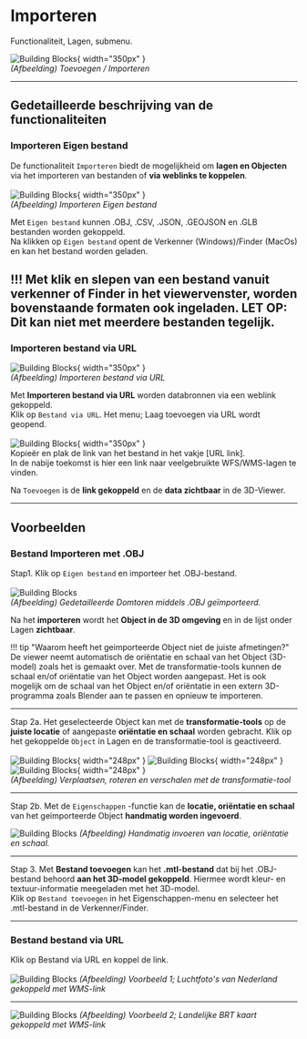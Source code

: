 # Importeren

Functionaliteit, Lagen, submenu.  
  
![Building Blocks](../handleiding/imgs/lagen.toevoegen.menu.importeren.png){ width="350px" }  
_(Afbeelding) Toevoegen / Importeren_

---

## Gedetailleerde beschrijving van de functionaliteiten

### **Importeren Eigen bestand**   

De functionaliteit `Importeren` biedt de mogelijkheid om **lagen en Objecten** via het importeren van bestanden of **via weblinks te koppelen**.
<br>  
![Building Blocks](../handleiding/imgs/lagen.toevoegen.importeren.png){ width="350px" }  
_(Afbeelding) Importeren Eigen bestand_  
  
Met `Eigen bestand` kunnen .OBJ, .CSV, .JSON, .GEOJSON en .GLB bestanden worden gekoppeld.  
Na klikken op `Eigen bestand` opent de Verkenner (Windows)/Finder (MacOs) en kan het bestand worden geladen.
<br>   

!!! Met klik en slepen van een bestand vanuit verkenner of Finder in het viewervenster, worden bovenstaande formaten ook ingeladen. LET OP: Dit kan niet met meerdere bestanden tegelijk.
---

### **Importeren bestand via URL**   

![Building Blocks](../handleiding/imgs/lagen.toevoegen.importeren.png){ width="350px" }  
_(Afbeelding) Importeren bestand via URL_  

Met **Importeren bestand via URL** worden databronnen via een weblink gekoppeld.  
Klik op `Bestand via URL`. Het menu; Laag toevoegen via URL wordt geopend.
<br>  
![Building Blocks](../handleiding/imgs/lagen.import.url.menu.png){ width="350px" }
<br>
Kopieër en plak de link van het bestand in het vakje [URL link].   
In de nabije toekomst is hier een link naar veelgebruikte WFS/WMS-lagen te vinden.

Na `Toevoegen` is de **link gekoppeld** en de **data zichtbaar** in de 3D-Viewer.  

---

## **Voorbeelden**   
### **Bestand Importeren met .OBJ**   

Stap1. Klik op `Eigen bestand` en importeer het .OBJ-bestand.
<br>  
![Building Blocks](../handleiding/imgs/lagen.import.OBJ.png)  
_(Afbeelding) Gedetailleerde Domtoren middels .OBJ geïmporteerd._  

Na het **importeren** wordt het **Object in de 3D omgeving** en in de lijst onder Lagen **zichtbaar**.  

!!! tip "Waarom heeft het geimporteerde Object niet de juiste afmetingen?"
	De viewer neemt automatisch de oriëntatie en schaal van het Object (3D-model) zoals het is gemaakt over. Met de transformatie-tools kunnen de schaal en/of oriëntatie van het Object worden aangepast. Het is ook mogelijk om de schaal van het Object en/of oriëntatie in een extern 3D-programma zoals Blender aan te passen en opnieuw te importeren.   

---
  
Stap 2a. Het geselecteerde Object kan met de **transformatie-tools** op de **juiste locatie** of aangepaste **oriëntatie en schaal** worden gebracht. Klik op het gekoppelde `Object` in Lagen en de transformatie-tool is geactiveerd.
<br>   
![Building Blocks](../handleiding/imgs/lagen.import.OBJ.trans.png){ width="248px" }
![Building Blocks](../handleiding/imgs/lagen.import.OBJ.rot.png){ width="248px" }
![Building Blocks](../handleiding/imgs/lagen.import.OBJ.scale.png){ width="248px" }  
_(Afbeelding) Verplaatsen, roteren en verschalen met de transformatie-tool_

---

Stap 2b. Met de `Eigenschappen` -functie kan de **locatie, oriëntatie en schaal** van het geimporteerde Object **handmatig worden ingevoerd**.  

![Building Blocks](../handleiding/imgs/lagen.import.OBJ.example.png)
_(Afbeelding) Handmatig invoeren van locatie, oriëntatie en schaal._ 
 
--- 
 
Stap 3. Met **Bestand toevoegen** kan het **.mtl-bestand** dat bij het .OBJ-bestand behoord **aan het 3D-model gekoppeld**. Hiermee wordt kleur- en textuur-informatie meegeladen met het 3D-model.  
Klik op `Bestand toevoegen` in het Eigenschappen-menu en selecteer het .mtl-bestand in de Verkenner/Finder.

---

### **Bestand bestand via URL**   
Klik op Bestand via URL en koppel de link.   
<br>
![Building Blocks](../handleiding/imgs/lagen.import.url.example1.png)
_(Afbeelding) Voorbeeld 1;  Luchtfoto's van Nederland gekoppeld met WMS-link_  

---

![Building Blocks](../handleiding/imgs/lagen.import.url.example2.png)
_(Afbeelding) Voorbeeld 2;  Landelijke BRT kaart gekoppeld met WMS-link_
